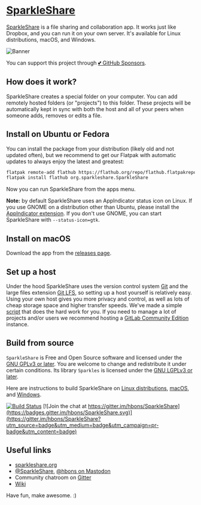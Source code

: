 # [SparkleShare](https://www.sparkleshare.org/)

[SparkleShare](https://www.sparkleshare.org/) is a file sharing and collaboration app. It works just like Dropbox, and you can run it on your own server. It's available for Linux distributions, macOS, and Windows.

![Banner](https://raw.githubusercontent.com/hbons/SparkleShare/master/SparkleShare/Common/Images/readme-banner.png)

You can support this project through [💕 GitHub Sponsors](https://github.com/sponsors/hbons).

## How does it work?

SparkleShare creates a special folder on your computer. You can add remotely hosted folders (or "projects") to this folder. These projects will be automatically kept in sync with both the host and all of your peers when someone adds, removes or edits a file.

## Install on Ubuntu or Fedora

You can install the package from your distribution (likely old and not updated often), but we recommend to get our Flatpak with automatic updates to always enjoy the latest and greatest:

```bash
flatpak remote-add flathub https://flathub.org/repo/flathub.flatpakrepo
flatpak install flathub org.sparkleshare.SparkleShare
```

Now you can run SparkleShare from the apps menu.

**Note:** by default SparkleShare uses an AppIndicator status icon on Linux. If you use GNOME on a distribution other than Ubuntu, please install the [AppIndicator extension](https://extensions.gnome.org/extension/615/appindicator-support/). If you don't use GNOME, you can start SparkleShare with `--status-icon=gtk`.


## Install on macOS

Download the app from the [releases page](https://github.com/hbons/SparkleShare/releases).


## Set up a host

Under the hood SparkleShare uses the version control system [Git](https://git-scm.com/) and the large files extension [Git LFS](https://git-lfs.github.com), so setting up a host yourself is relatively easy. Using your own host gives you more privacy and control, as well as lots of cheap storage space and higher transfer speeds. We've made a simple [script](https://github.com/hbons/Dazzle) that does the hard work for you. If you need to manage a lot of projects and/or users we recommend hosting a [GitLab Community Edition](https://about.gitlab.com/installation/) instance.


## Build from source
`SparkleShare` is Free and Open Source software and licensed under the [GNU GPLv3 or later](LICENSE.md). You are welcome to change and redistribute it under certain conditions. Its library `Sparkles` is licensed under the [GNU LGPLv3 or later](LICENSE_Sparkles.md).

Here are instructions to build SparkleShare on [Linux distributions](SparkleShare/Linux/README.md), [macOS](SparkleShare/Mac/README.md), and [Windows](SparkleShare/Windows/README.md).


[![Build Status](https://travis-ci.org/hbons/SparkleShare.svg?branch=master)](https://travis-ci.org/hbons/SparkleShare)
[![Join the chat at https://gitter.im/hbons/SparkleShare](https://badges.gitter.im/hbons/SparkleShare.svg)](https://gitter.im/hbons/SparkleShare?utm_source=badge&utm_medium=badge&utm_campaign=pr-badge&utm_content=badge)

## Useful links
- [sparkleshare.org](https://www.sparkleshare.org/)
- [@SparkleShare](https://www.twitter.com/SparkleShare), [@hbons on Mastodon](https://mastodon.social/@hbons)
- Community chatroom on [Gitter](https://www.gitter.im/hbons/SparkleShare)
- [Wiki](https://www.github.com/hbons/SparkleShare/wiki)


Have fun, make awesome. :)


